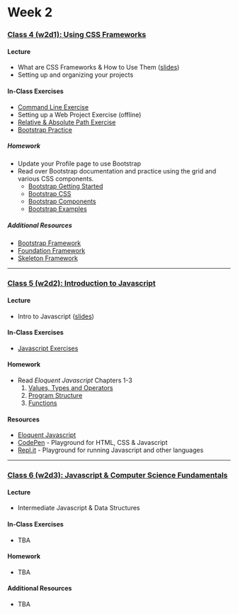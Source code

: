 # Week 2

### [Class 4 (w2d1): Using CSS Frameworks](./w2d1)

#### Lecture
* What are CSS Frameworks & How to Use Them ([slides](./w2d1/slides/w2d1_lecture.pdf))
* Setting up and organizing your projects

#### In-Class Exercises
* [Command Line Exercise](./w2d1/exercises/commandline.md)
* Setting up a Web Project Exercise (offline)
* [Relative & Absolute Path Exercise](./w2d1/exercises/paths.md)
* [Bootstrap Practice](./w2d1/exercises/bootstrap.md)

##### Homework
* Update your Profile page to use Bootstrap
* Read over Bootstrap documentation and practice using the grid and various CSS components.
  * [Bootstrap Getting Started](http://getbootstrap.com/getting-started/)
  * [Bootstrap CSS](http://getbootstrap.com/css/)
  * [Bootstrap Components](http://getbootstrap.com/components/)
  * [Bootstrap Examples](http://getbootstrap.com/getting-started/#examples)

##### Additional Resources
* [Bootstrap Framework](http://getbootstrap.com)
* [Foundation Framework](http://foundation.zurb.com/)
* [Skeleton Framework](http://getskeleton.com)

---

### [Class 5 (w2d2): Introduction to Javascript](./w2d2)

#### Lecture
* Intro to Javascript ([slides](./w2d2/slides/w2d2_lecture.pdf))

#### In-Class Exercises
* [Javascript Exercises](./w2d2/exercises)

#### Homework
* Read _Eloquent Javascript_ Chapters 1-3
  1. [Values, Types and Operators](http://eloquentjavascript.net/01_values.html)
  2. [Program Structure](http://eloquentjavascript.net/02_program_structure.html)
  3. [Functions](http://eloquentjavascript.net/03_functions.html)

#### Resources
* [Eloquent Javascript](http://eloquentjavascript.net/)
* [CodePen](http://codepen.io/) - Playground for HTML, CSS & Javascript
* [Repl.it](http://repl.it) - Playground for running Javascript and other languages

---

### [Class 6 (w2d3): Javascript & Computer Science Fundamentals](./w2d3)

#### Lecture
* Intermediate Javascript & Data Structures

#### In-Class Exercises
* TBA

#### Homework
* TBA

#### Additional Resources
* TBA
